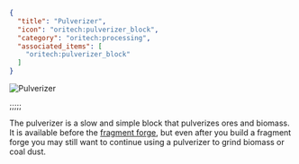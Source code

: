 ```json
{
  "title": "Pulverizer",
  "icon": "oritech:pulverizer_block",
  "category": "oritech:processing",
  "associated_items": [
    "oritech:pulverizer_block"
  ]
}
```

![Pulverizer](oritech:textures/book/pulverizer.png,fit)

;;;;;

The pulverizer is a slow and simple block that pulverizes ores and biomass. It is available before the [fragment forge](^oritech:processing/fragment_forge), but even after you build a fragment forge you may still want to continue using a pulverizer to grind biomass or coal dust.
